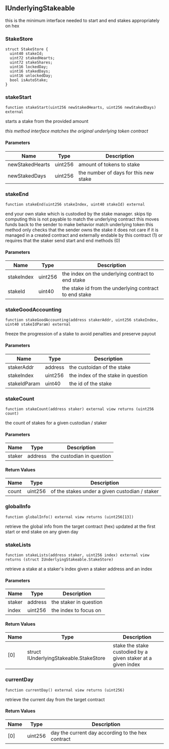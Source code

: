 
## IUnderlyingStakeable

this is the minimum interface needed to start and end stakes appropriately on hex

### StakeStore

```solidity
struct StakeStore {
  uint40 stakeId;
  uint72 stakedHearts;
  uint72 stakeShares;
  uint16 lockedDay;
  uint16 stakedDays;
  uint16 unlockedDay;
  bool isAutoStake;
}
```

### stakeStart

```solidity
function stakeStart(uint256 newStakedHearts, uint256 newStakedDays) external
```

starts a stake from the provided amount

_this method interface matches the original underlying token contract_

#### Parameters

| Name | Type | Description |
| ---- | ---- | ----------- |
| newStakedHearts | uint256 | amount of tokens to stake |
| newStakedDays | uint256 | the number of days for this new stake |

### stakeEnd

```solidity
function stakeEnd(uint256 stakeIndex, uint40 stakeId) external
```

end your own stake which is custodied by the stake manager. skips tip computing
this is not payable to match the underlying contract
this moves funds back to the sender to make behavior match underlying token
this method only checks that the sender owns the stake it does not care
if it is managed in a created contract and externally endable by this contract (1)
or requires that the staker send start and end methods (0)

#### Parameters

| Name | Type | Description |
| ---- | ---- | ----------- |
| stakeIndex | uint256 | the index on the underlying contract to end stake |
| stakeId | uint40 | the stake id from the underlying contract to end stake |

### stakeGoodAccounting

```solidity
function stakeGoodAccounting(address stakerAddr, uint256 stakeIndex, uint40 stakeIdParam) external
```

freeze the progression of a stake to avoid penalties and preserve payout

#### Parameters

| Name | Type | Description |
| ---- | ---- | ----------- |
| stakerAddr | address | the custoidan of the stake |
| stakeIndex | uint256 | the index of the stake in question |
| stakeIdParam | uint40 | the id of the stake |

### stakeCount

```solidity
function stakeCount(address staker) external view returns (uint256 count)
```

the count of stakes for a given custodian / staker

#### Parameters

| Name | Type | Description |
| ---- | ---- | ----------- |
| staker | address | the custodian in question |

#### Return Values

| Name | Type | Description |
| ---- | ---- | ----------- |
| count | uint256 | of the stakes under a given custodian / staker |

### globalInfo

```solidity
function globalInfo() external view returns (uint256[13])
```

retrieve the global info from the target contract (hex)
updated at the first start or end stake on any given day

### stakeLists

```solidity
function stakeLists(address staker, uint256 index) external view returns (struct IUnderlyingStakeable.StakeStore)
```

retrieve a stake at a staker's index given a staker address and an index

#### Parameters

| Name | Type | Description |
| ---- | ---- | ----------- |
| staker | address | the staker in question |
| index | uint256 | the index to focus on |

#### Return Values

| Name | Type | Description |
| ---- | ---- | ----------- |
| [0] | struct IUnderlyingStakeable.StakeStore | stake the stake custodied by a given staker at a given index |

### currentDay

```solidity
function currentDay() external view returns (uint256)
```

retrieve the current day from the target contract

#### Return Values

| Name | Type | Description |
| ---- | ---- | ----------- |
| [0] | uint256 | day the current day according to the hex contract |

